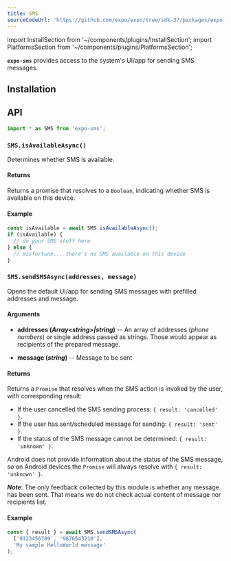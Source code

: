 ```yaml
---
title: SMS
sourceCodeUrl: 'https://github.com/expo/expo/tree/sdk-37/packages/expo-sms'
---
```


import InstallSection from '~/components/plugins/InstallSection';
import PlatformsSection from '~/components/plugins/PlatformsSection';

**`expo-sms`** provides access to the system's UI/app for sending SMS messages.

<PlatformsSection android emulator ios simulator />

## Installation

<InstallSection packageName="expo-sms" />

## API

```js
import * as SMS from 'expo-sms';
```

### `SMS.isAvailableAsync()`

Determines whether SMS is available.

#### Returns

Returns a promise that resolves to a `Boolean`, indicating whether SMS is available on this device.

#### Example

```javascript
const isAvailable = await SMS.isAvailableAsync();
if (isAvailable) {
  // do your SMS stuff here
} else {
  // misfortune... there's no SMS available on this device
}
```

### `SMS.sendSMSAsync(addresses, message)`

Opens the default UI/app for sending SMS messages with prefilled addresses and message.

#### Arguments

- **addresses (_Array\<string\>|string_)** -- An array of addresses (_phone numbers_) or single address passed as strings. Those would appear as recipients of the prepared message.

- **message (_string_)** -- Message to be sent

#### Returns

Returns a `Promise` that resolves when the SMS action is invoked by the user, with corresponding result:

- If the user cancelled the SMS sending process: `{ result: 'cancelled' }`.
- If the user has sent/scheduled message for sending: `{ result: 'sent' }`.
- If the status of the SMS message cannot be determined: `{ result: 'unknown' }`.

Android does not provide information about the status of the SMS message, so on Android devices the `Promise` will always resolve with `{ result: 'unknown' }`.

**_Note_**: The only feedback collected by this module is whether any message has been sent. That means we do not check actual content of message nor recipients list.

#### Example

```javascript
const { result } = await SMS.sendSMSAsync(
  ['0123456789', '9876543210'],
  'My sample HelloWorld message'
);
```
